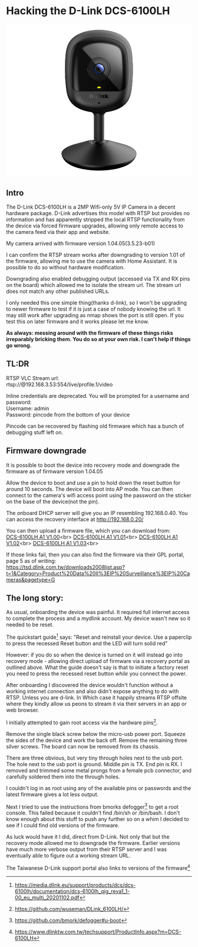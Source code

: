 # Hacking the D-Link DCS-6100LH
![DCS-6100LH](DCS-6100LH_A1_Image_front.png)
## Intro

The D-Link DCS-6100LH is a 2MP Wifi-only 5V IP Camera in a decent hardware package. D-Link advertises this model with RTSP but provides no information and has apparently stripped the local RTSP functionality from the device via forced firmware upgrades, allowing only remote access to the camera feed via their app and website.

My camera arrived with firmware version 1.04.05(3.5.23-b01)

I can confirm the RTSP stream works after downgrading to version 1.01 of the firmware, allowing me to use the camera with Home Assistant. It is possible to do so without hardware modification.

Downgrading also enabled debugging output (accessed via TX and RX pins on the board) which allowed me to isolate the stream url. The stream url does not match any other published URLs. 

I only needed this one simple thing(thanks d-link), so I won't be upgrading to newer firmware to test if it is just a case of nobody knowing the url. It may still work after upgrading as nmap shows the port is still open. If you test this on later firmware and it works please let me know.

**As always: messing around with the firmware of these things risks irreparably bricking them. You do so at your own risk. I can't help if things go wrong.**

## TL:DR

RTSP VLC Stream url:<br>
  rtsp://@192.168.3.53:554/live/profile.1/video

Inline credentials are deprecated. You will be prompted for a username and password:<br>
Username: admin<br>
Password: pincode from the bottom of your device<br>

Pincode can be recovered by flashing old firmware which has a bunch of debugging stuff left on.

## Firmware downgrade

It is possible to boot the device into recovery mode and downgrade the firmware as of firmware version 1.04.05

Allow the device to boot and use a pin to hold down the reset button for around 10 seconds. The device will boot into AP mode. You can then connect to the camera's wifi access point using the password on the sticker on the base of the device(not the pin).

The onboard DHCP server will give you an IP resembling 192.168.0.40. You can access the recovery interface at http://192.168.0.20/<br>

You can then upload a firmware file, which you can download from:<br>
  [DCS-6100LH A1 V1.00](https://pmdap.dlink.com.tw/PMD/GetAgileFile?itemNumber=FIR2000285&fileName=DCS6100LHAx_FW100B09.bin&fileSize=673988.0;1085472.0;)<br>
  [DCS-6100LH A1 V1.01](https://pmdap.dlink.com.tw/PMD/GetAgileFile?itemNumber=FIR2000413&fileName=DCS6100LHAx_FW101B09.bin&fileSize=1136672.0;677931.0;)<br>
  [DCS-6100LH A1 V1.02](https://pmdap.dlink.com.tw/PMD/GetAgileFile?itemNumber=FIR2100011&fileName=DCS6100LHAx_FW102B02.bin&fileSize=751930.0;1146912.0;)<br>
  [DCS-6100LH A1 V1.03](https://pmdap.dlink.com.tw/PMD/GetAgileFile?itemNumber=FIR2100137&fileName=DCS6100LHAx_FW103B03.bin&fileSize=1167392.0;756811.0;)<br>

If those links fail, then you can also find the firmware via their GPL portal, page 5 as of writing:<br>
	https://tsd.dlink.com.tw/downloads2008list.asp?t=1&Category=Product%20Data%20II%3EIP%20Surveillance%3EIP%20Cameras&pagetype=G

## The long story:
As usual, onboarding the device was painful. It required full internet access to complete the process and a mydlink account. My device wasn't new so it needed to be reset. 

The quickstart guide[^0] says: 
	"Reset and reinstall your device. Use a paperclip to press the recessed Reset button and the LED will turn solid red"

However: if you do so when the device is turned on it will instead go into recovery mode - allowing direct upload of firmware via a recovery portal as outlined above. What the guide doesn't say is that to initiate a factory reset you need to press the recessed reset button *while* you connect the power.

After onboarding I discovered the device wouldn't function without a working internet connection and also didn't expose anything to do with RTSP. Unless you are d-link. In Which case it happily streams RTSP offsite where they kindly allow us peons to stream it via their servers in an app or web browser. 

I initially attempted to gain root access via the hardware pins[^1]. 
	
Remove the single black screw below the micro-usb power port. Squeeze the sides of the device and work the back off. Remove the remaining three silver screws. The board can now be removed from its chassis.

There are three obvious, but very tiny through holes next to the usb port. The hole next to the usb port is ground. Middle pin is TX. End pin is RX. I removed and trimmed some metal prongs from a female pcb connector, and carefully soldered them into the through holes.

I couldn't log in as root using any of the available pins or passwords and the latest firmware gives a lot less output.

Next I tried to use the instructions from bmorks defogger[^2] to get a root console. This failed because it couldn't find /bin/sh or /bin/bash. I don't know enough about this stuff to push any further so on a whim I decided to see if I could find old versions of the firmware.

As luck would have it I did, direct from D-Link. Not only that but the recovery mode allowed me to downgrade the firmware. Earlier versions have much more verbose output from their RTSP server and I was eventually able to figure out a working stream URL.

The Taiwanese D-Link support portal also links to versions of the firmware[^3]

[^0]: https://media.dlink.eu/support/products/dcs/dcs-6100lh/documentation/dcs-6100lh_qig_reva1_1-00_eu_multi_20201102.pdf
[^1]: https://github.com/wuseman/DLink_6100LH/
[^2]: https://github.com/bmork/defogger#u-boot
[^3]: https://www.dlinktw.com.tw/techsupport/ProductInfo.aspx?m=DCS-6100LH
